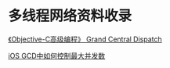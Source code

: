 # 多线程网络资料收录

[《Objective-C高级编程》 Grand Central Dispatch](https://www.jianshu.com/p/bbab8a8ba4c1)

[iOS GCD中如何控制最大并发数](https://blog.csdn.net/shihuboke/article/details/76736743)
